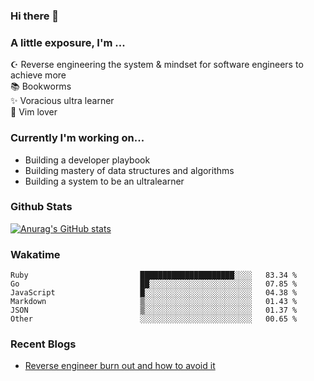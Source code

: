 ### Hi there 👋
### A little exposure, I'm ...

☪ Reverse engineering the system & mindset for software engineers to achieve more <br/>
📚 Bookworms <br/>
✨ Voracious ultra learner <br/>
🎠 Vim lover <br/>

<!--
**bitethecode/bitethecode** is a ✨ _special_ ✨ repository because its `README.md` (this file) appears on your GitHub profile.

Here are some ideas to get you started:

- 🔭 I’m currently working on ...
- 🌱 I’m currently learning ...
- 👯 I’m looking to collaborate on ...
- 🤔 I’m looking for help with ...
- 💬 Ask me about ...
- 📫 How to reach me: ...
- 😄 Pronouns: ...
- ⚡ Fun fact: ...
-->

### Currently I'm working on... 
- Building a developer playbook
- Building mastery of data structures and algorithms
- Building a system to be an ultralearner

### Github Stats
[![Anurag's GitHub stats](https://github-readme-stats.vercel.app/api?username=bitethecode&count_private=true&showing_icons=true)](https://github.com/anuraghazra/github-readme-stats)

### Wakatime
<!--START_SECTION:waka-->

```text
Ruby                         █████████████████████░░░░   83.34 %
Go                           ██░░░░░░░░░░░░░░░░░░░░░░░   07.85 %
JavaScript                   █░░░░░░░░░░░░░░░░░░░░░░░░   04.38 %
Markdown                     ▒░░░░░░░░░░░░░░░░░░░░░░░░   01.43 %
JSON                         ▒░░░░░░░░░░░░░░░░░░░░░░░░   01.37 %
Other                        ░░░░░░░░░░░░░░░░░░░░░░░░░   00.65 %
```

<!--END_SECTION:waka-->

### Recent Blogs
- [Reverse engineer burn out and how to avoid it](https://bitethecode.org/#/articles/reverse-engineer-burnout-and-how-to-avoid-it)
